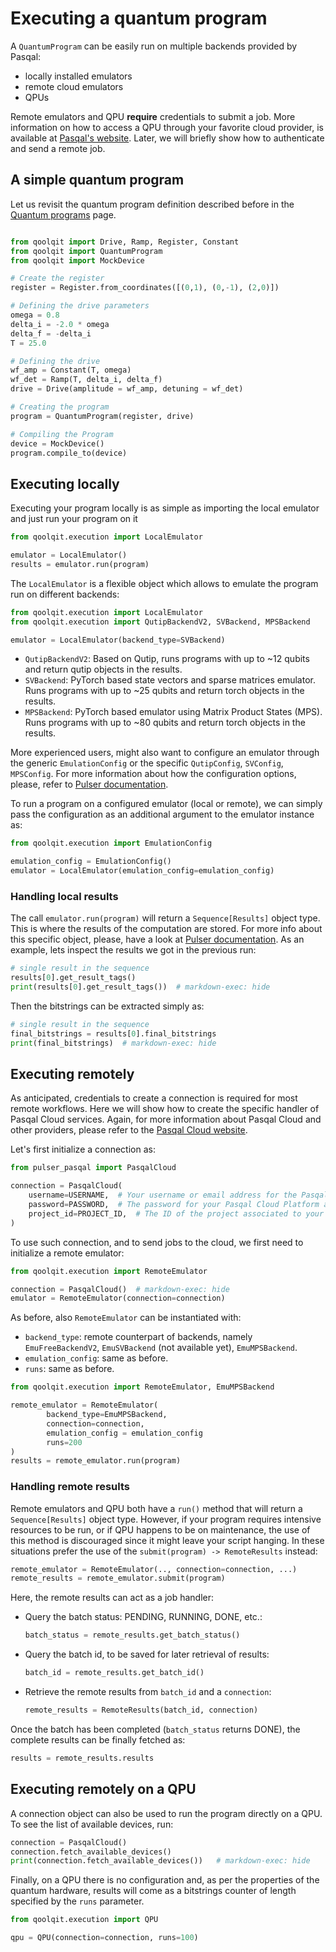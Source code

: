 # Executing a quantum program

A `QuantumProgram` can be easily run on multiple backends provided by Pasqal:
- locally installed emulators
- remote cloud emulators
- QPUs

Remote emulators and QPU **require** credentials to submit a job.
More information on how to access a QPU through your favorite cloud provider, is available at [Pasqal's website](https://www.pasqal.com/solutions/cloud/).
Later, we will briefly show how to authenticate and send a remote job.

## A simple quantum program

Let us revisit the quantum program definition described before in the [Quantum programs](./programs.md) page.

```python exec="on" source="material-block" session="execution"

from qoolqit import Drive, Ramp, Register, Constant
from qoolqit import QuantumProgram
from qoolqit import MockDevice

# Create the register
register = Register.from_coordinates([(0,1), (0,-1), (2,0)])

# Defining the drive parameters
omega = 0.8
delta_i = -2.0 * omega
delta_f = -delta_i
T = 25.0

# Defining the drive
wf_amp = Constant(T, omega)
wf_det = Ramp(T, delta_i, delta_f)
drive = Drive(amplitude = wf_amp, detuning = wf_det)

# Creating the program
program = QuantumProgram(register, drive)

# Compiling the Program
device = MockDevice()
program.compile_to(device)
```

## Executing locally

Executing your program locally is as simple as importing the local emulator and just run your program on it
```python exec="on" source="material-block" session="execution"
from qoolqit.execution import LocalEmulator

emulator = LocalEmulator()
results = emulator.run(program)
```

The `LocalEmulator` is a flexible object which allows to emulate the program run on different backends:
```python exec="on" source="material-block" session="execution"
from qoolqit.execution import LocalEmulator
from qoolqit.execution import QutipBackendV2, SVBackend, MPSBackend

emulator = LocalEmulator(backend_type=SVBackend)
```

- `QutipBackendV2`: Based on Qutip, runs programs with up to ~12 qubits and return qutip objects in the results.
- `SVBackend`: PyTorch based state vectors and sparse matrices emulator. Runs programs with up to ~25 qubits and return torch objects in the results.
- `MPSBackend`: PyTorch based emulator using Matrix Product States (MPS). Runs programs with up to ~80 qubits and return torch objects in the results.

More experienced users, might also want to configure an emulator through the generic `EmulationConfig` or the specific `QutipConfig`, `SVConfig`, `MPSConfig`.
For more information about how the configuration options, please, refer to [Pulser documentation](https://pulser.readthedocs.io/en/stable/apidoc/_autosummary/pulser.backend.EmulationConfig.html).

To run a program on a configured emulator (local or remote), we can simply pass the configuration as an additional argument to the emulator instance as:

```python exec="on" source="material-block" session="execution"
from qoolqit.execution import EmulationConfig

emulation_config = EmulationConfig()
emulator = LocalEmulator(emulation_config=emulation_config)
```

### Handling local results

The call `emulator.run(program)` will return a `Sequence[Results]` object type. This is where the results of the computation are stored.
For more info about this specific object, please, have a look at [Pulser documentation](https://pulser.readthedocs.io/en/stable/apidoc/_autosummary/pulser.backend.Results.html#results).
As an example, lets inspect the results we got in the previous run:
```python exec="on" source="material-block" session="execution"
# single result in the sequence
results[0].get_result_tags()
print(results[0].get_result_tags())  # markdown-exec: hide
```
Then the bitstrings can be extracted simply as:
```python exec="on" source="material-block" session="execution"
# single result in the sequence
final_bitstrings = results[0].final_bitstrings
print(final_bitstrings)  # markdown-exec: hide
```


## Executing remotely

As anticipated, credentials to create a connection is required for most remote workflows.
Here we will show how to create the specific handler of Pasqal Cloud services.
Again, for more information about Pasqal Cloud and other providers, please refer to the [Pasqal Cloud website](https://www.pasqal.com/solutions/cloud/).

Let's first initialize a connection as:

```python exec="on" source="material-block" session="execution"
from pulser_pasqal import PasqalCloud
```

```python
connection = PasqalCloud(
    username=USERNAME,  # Your username or email address for the Pasqal Cloud Platform
    password=PASSWORD,  # The password for your Pasqal Cloud Platform account
    project_id=PROJECT_ID,  # The ID of the project associated to your account
)
```

To use such connection, and to send jobs to the cloud, we first need to initialize a remote emulator:

```python exec="on" source="material-block" session="execution"
from qoolqit.execution import RemoteEmulator

connection = PasqalCloud()  # markdown-exec: hide
emulator = RemoteEmulator(connection=connection)
```

As before, also `RemoteEmulator` can be instantiated with:
- `backend_type`: remote counterpart of backends, namely `EmuFreeBackendV2`, `EmuSVBackend` (not available yet), `EmuMPSBackend`.
- `emulation_config`: same as before.
- `runs`: same as before.

```python
from qoolqit.execution import RemoteEmulator, EmuMPSBackend

remote_emulator = RemoteEmulator(
        backend_type=EmuMPSBackend,
        connection=connection,
        emulation_config = emulation_config
        runs=200
)
results = remote_emulator.run(program)
```

### Handling remote results

Remote emulators and QPU both have a `run()` method that will return a `Sequence[Results]` object type.
However, if your program requires intensive resources to be run, or if QPU happens to be on maintenance, the use of this method is discouraged since it might leave your script hanging.
In these situations prefer the use of the `submit(program) -> RemoteResults` instead:

```python
remote_emulator = RemoteEmulator(.., connection=connection, ...)
remote_results = remote_emulator.submit(program)
```

Here, the remote results can act as a job handler:
- Query the batch status: PENDING, RUNNING, DONE, etc.:
    ```python
    batch_status = remote_results.get_batch_status()
    ```
- Query the batch id, to be saved for later retrieval of results:
    ```python
    batch_id = remote_results.get_batch_id()
    ```
- Retrieve the remote results from `batch_id` and a `connection`:
    ```python
    remote_results = RemoteResults(batch_id, connection)
    ```

Once the batch has been completed (`batch_status` returns DONE), the complete results can be finally fetched as:
```python
results = remote_results.results
```

## Executing remotely on a QPU

A connection object can also be used to run the program directly on a QPU.
To see the list of available devices, run:

```python exec="on" source="material-block" session="execution"
connection = PasqalCloud()
connection.fetch_available_devices()
print(connection.fetch_available_devices())   # markdown-exec: hide
```

Finally, on a QPU there is no configuration and, as per the properties of the quantum hardware, results will come as a bitstrings counter of length specified by the `runs` parameter.

```python exec="on" source="material-block" session="execution"
from qoolqit.execution import QPU

qpu = QPU(connection=connection, runs=100)
```
